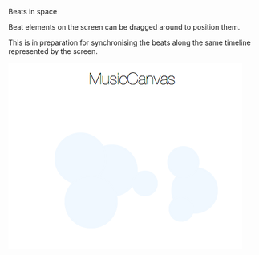 Beats in space

Beat elements on the screen can be dragged around to position them.

This is in preparation for synchronising the beats along the same timeline represented by the screen.

![Project Screenshot](project_images/draggable-beats.png?raw=true "Cover Image")

